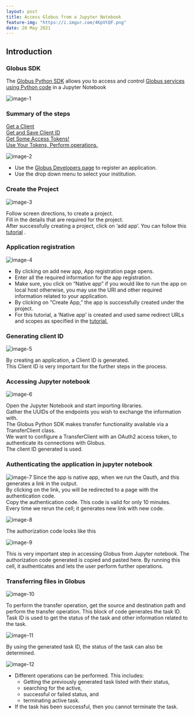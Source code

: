 ```yaml
---
layout: post
title: Access Globus from a Jupyter Notebook
feature-img: "https://i.imgur.com/4KpVtQF.png"
date: 20 May 2021
---
```


## Introduction
### Globus SDK

The [Globus Python SDK](https://globus-sdk-python.readthedocs.io/en/stable/)
allows you to access and control [Globus services using Python code](https://www.globus.org/blog/using-globus-jupyter-notebooks) in a Jupyter Notebook

![image-1](https://i.imgur.com/YOuDSdZ.png)
<!--![image](https://user-images.githubusercontent.com/79628214/118164353-05291200-b3f1-11eb-985c-ccc4fac32b9a.png)-->


### Summary of the steps

[Get a Client](https://globus-sdk-python.readthedocs.io/en/stable/tutorial.html#tutorial-step1) <br>
[Get and Save Client ID](https://globus-sdk-python.readthedocs.io/en/stable/tutorial.html#tutorial-step2) <br>
[Get Some Access Tokens!](https://globus-sdk-python.readthedocs.io/en/stable/tutorial.html#tutorial-step3) <br>
[Use Your Tokens, Perform operations.](https://globus-sdk-python.readthedocs.io/en/stable/tutorial.html#tutorial-step4) <br>

<!--#Image 2 -->
<!-- ![image](https://user-images.githubusercontent.com/79628214/118171830-aa47e880-b3f9-11eb-9f70-b81f8710265d.png)-->
![image-2](https://i.imgur.com/NrRd0hH.png)

* Use the [Globus Developers page](https://developers.globus.org/) to register an application. <br>
* Use the drop down menu to select your institution.  

### Create the Project
<!-- #Image 3 -->
<!-- ![image](https://user-images.githubusercontent.com/79628214/118172605-90f36c00-b3fa-11eb-8119-690e9313046a.png)-->
![image-3](https://i.imgur.com/lTwqPhG.png)


Follow screen directions, to create a project. <br>
Fill in the details that are required for the project. <br>
After successfully creating a project, click on ‘add app’.
You can follow this [tutorial](https://globus-sdk-python.readthedocs.io/en/stable/clients/transfer.html) .

### Application registration
<!-- #Image 4 -->
<!-- ![image](https://user-images.githubusercontent.com/79628214/118172672-a2d50f00-b3fa-11eb-9814-c97d50c8f631.png)-->
![image-4](https://i.imgur.com/cIXzBFZ.png)


* By clicking on add new app, App registration page opens. <br>
* Enter all the required information for the app registration. <br>
* Make sure, you click on “Native app” if you  would like to run the app on local host otherwise, you may use the URI and other required information related to your application. <br>
* By clicking on “Create App,”  the app is successfully created under the project. <br>
* For this tutorial, a ‘Native app’ is created and used same redirect URLs and scopes as specified  in the [tutorial.](https://globus-sdk-python.readthedocs.io/en/stable/tutorial.html#tutorial-step1) <br>

### Generating client ID

<!-- #Image 5 -->
<!--![image](https://user-images.githubusercontent.com/79628214/118172708-acf70d80-b3fa-11eb-9bc2-699fe98203d9.png)-->
![image-5](https://i.imgur.com/3kvvTY5.png)

By creating an application, a Client ID is generated. <br>
This Client ID is very important for the further steps in the process. <br>

### Accessing Jupyter notebook

<!--#Image 6 -->
<!-- <img width="565" alt="image" src="https://user-images.githubusercontent.com/79628214/118180232-4e369180-b404-11eb-91c0-3723a61e417c.png"> -->
<!--<img width="565" alt="image" src="https://i.imgur.com/gDC89xy.png">-->
![image-6](https://i.imgur.com/lEXSyeb.png)


Open the Jupyter Notebook and start importing libraries. <br>
Gather the UUIDs of the endpoints you wish to exchange the information with. <br>
The Globus Python SDK makes transfer functionality available via a TransferClient class. <br>
We want to configure a TransferClient with an OAuth2 access token, to authenticate its connections with Globus. <br>
The client ID generated is used.

### Authenticating the application in jupyter notebook

<!-- #Image 7 -->
<!--![image](https://user-images.githubusercontent.com/79628214/118180294-5bec1700-b404-11eb-97bb-9933c1a07438.png)-->
![image-7](https://i.imgur.com/snOugG9.png)
Since the app is native app, when we run the Oauth, and this generates a link in the output. <br>
By clicking on the link, you will be redirected to a page with the authentication code. <br>
Copy the authentication code. This code is valid for only 10 minutes. <br>
Every time we rerun the cell; it generates new link with new code. <br>



<!--#Image 8 -->
<!--![image](https://user-images.githubusercontent.com/79628214/118180329-673f4280-b404-11eb-9f48-653fab680f34.png)-->
![image-8](https://i.imgur.com/aRUyv0i.png)

The authorization code looks like this

<!--#Image 9 -->
<!--![image](https://user-images.githubusercontent.com/79628214/118180386-76be8b80-b404-11eb-8214-2dd3ff6ec5a6.png)-->
![image-9](https://i.imgur.com/fnzlsSw.png)

This is very important step in accessing Globus from Jupyter notebook. The authorization code generated is copied and pasted here. By running this cell, it authenticates and lets the user perform further operations.

### Transferring files in Globus

<!--#Image 10 -->
<!-- ![image](https://user-images.githubusercontent.com/79628214/118180408-7e7e3000-b404-11eb-90ad-7951e9239fbc.png)-->
![image-10](https://i.imgur.com/ppB7lI1.png)

To perform the transfer operation, get the source and destination path and perform the transfer operation. 
This block of code generates the task ID. 
Task ID is used to get the status of the task and other information related to the task.

<!--#Image 11-->
<!--![image](https://user-images.githubusercontent.com/79628214/118180439-863dd480-b404-11eb-89c9-2768798033b7.png)-->
![image-11](https://i.imgur.com/zvVBCzi.png)


By using the generated task ID, the status of the task can also be determined.

<!--#Image 12-->
<!--![image](https://user-images.githubusercontent.com/79628214/118180483-935ac380-b404-11eb-9cc9-f69c179adaf3.png)-->
![image-12](https://i.imgur.com/988m2cC.png)

* Different operations can be performed. This includes:
  * Getting the previously generated task listed with their status,   
  * searching for the active,
  * successful or failed status, and
  * terminating active task.
* If the task has been successful, then you cannot terminate the task. 
